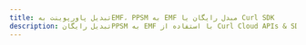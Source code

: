 ---title: تبدیل پاورپوینت بهEMF، PPSM به EMF مبدل رایگان یا Curl SDKdescription: تبدیل رایگانPPSM به EMF با استفاده از Curl Cloud APIs & SDK. همچنین اسناد Microsoft PowerPoint را در Cloud ایجاد، ویرایش و رندر کنید.---